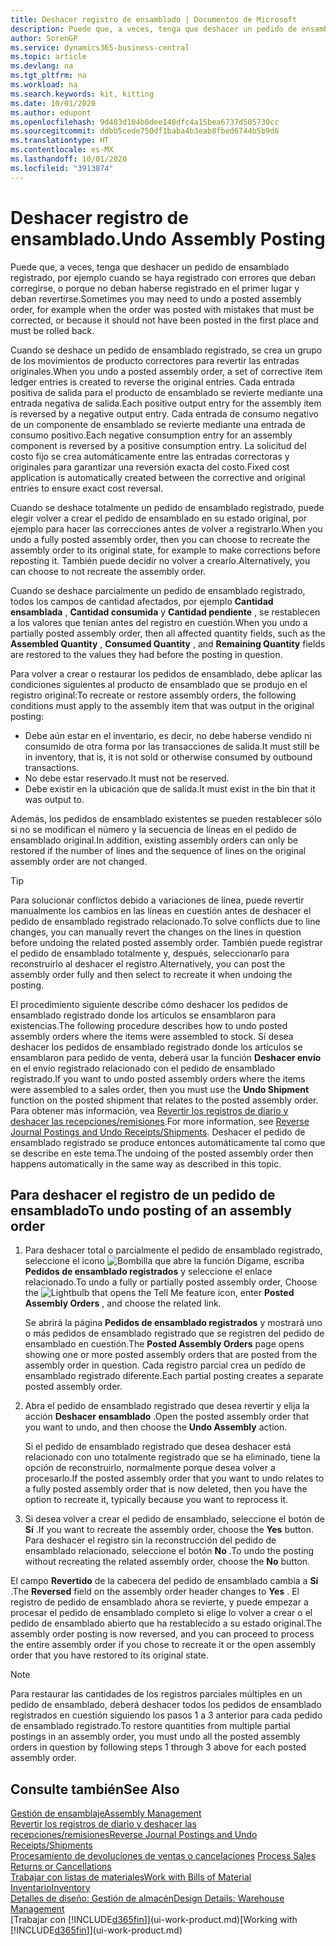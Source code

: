 ```yaml
---
title: Deshacer registro de ensamblado | Documentos de Microsoft
description: Puede que, a veces, tenga que deshacer un pedido de ensamblado registrado, por ejemplo cuando se haya registrado con errores que deban corregirse, o porque no deban haberse registrado en el primer lugar y deban revertirse.
author: SorenGP
ms.service: dynamics365-business-central
ms.topic: article
ms.devlang: na
ms.tgt_pltfrm: na
ms.workload: na
ms.search.keywords: kit, kitting
ms.date: 10/01/2020
ms.author: edupont
ms.openlocfilehash: 9d483d104b0dee148dfc4a15bea6737d505730cc
ms.sourcegitcommit: ddbb5cede750df1baba4b3eab8fbed6744b5b9d6
ms.translationtype: HT
ms.contentlocale: es-MX
ms.lasthandoff: 10/01/2020
ms.locfileid: "3913874"
---
```

# <a name="undo-assembly-posting"></a><span data-ttu-id="41730-103">Deshacer registro de ensamblado.</span><span class="sxs-lookup"><span data-stu-id="41730-103">Undo Assembly Posting</span></span>
<span data-ttu-id="41730-104">Puede que, a veces, tenga que deshacer un pedido de ensamblado registrado, por ejemplo cuando se haya registrado con errores que deban corregirse, o porque no deban haberse registrado en el primer lugar y deban revertirse.</span><span class="sxs-lookup"><span data-stu-id="41730-104">Sometimes you may need to undo a posted assembly order, for example when the order was posted with mistakes that must be corrected, or because it should not have been posted in the first place and must be rolled back.</span></span>

<span data-ttu-id="41730-105">Cuando se deshace un pedido de ensamblado registrado, se crea un grupo de los movimientos de producto correctores para revertir las entradas originales.</span><span class="sxs-lookup"><span data-stu-id="41730-105">When you undo a posted assembly order, a set of corrective item ledger entries is created to reverse the original entries.</span></span> <span data-ttu-id="41730-106">Cada entrada positiva de salida para el producto de ensamblado se revierte mediante una entrada negativa de salida.</span><span class="sxs-lookup"><span data-stu-id="41730-106">Each positive output entry for the assembly item is reversed by a negative output entry.</span></span> <span data-ttu-id="41730-107">Cada entrada de consumo negativo de un componente de ensamblado se revierte mediante una entrada de consumo positivo.</span><span class="sxs-lookup"><span data-stu-id="41730-107">Each negative consumption entry for an assembly component is reversed by a positive consumption entry.</span></span> <span data-ttu-id="41730-108">La solicitud del costo fijo se crea automáticamente entre las entradas correctoras y originales para garantizar una reversión exacta del costo.</span><span class="sxs-lookup"><span data-stu-id="41730-108">Fixed cost application is automatically created between the corrective and original entries to ensure exact cost reversal.</span></span>  

<span data-ttu-id="41730-109">Cuando se deshace totalmente un pedido de ensamblado registrado, puede elegir volver a crear el pedido de ensamblado en su estado original, por ejemplo para hacer las correcciones antes de volver a registrarlo.</span><span class="sxs-lookup"><span data-stu-id="41730-109">When you undo a fully posted assembly order, then you can choose to recreate the assembly order to its original state, for example to make corrections before reposting it.</span></span> <span data-ttu-id="41730-110">También puede decidir no volver a crearlo.</span><span class="sxs-lookup"><span data-stu-id="41730-110">Alternatively, you can choose to not recreate the assembly order.</span></span>  

<span data-ttu-id="41730-111">Cuando se deshace parcialmente un pedido de ensamblado registrado, todos los campos de cantidad afectados, por ejemplo **Cantidad ensamblada** , **Cantidad consumida** y **Cantidad pendiente** , se restablecen a los valores que tenían antes del registro en cuestión.</span><span class="sxs-lookup"><span data-stu-id="41730-111">When you undo a partially posted assembly order, then all affected quantity fields, such as the **Assembled Quantity** , **Consumed Quantity** , and **Remaining Quantity** fields are restored to the values they had before the posting in question.</span></span>  

<span data-ttu-id="41730-112">Para volver a crear o restaurar los pedidos de ensamblado, debe aplicar las condiciones siguientes al producto de ensamblado que se produjo en el registro original:</span><span class="sxs-lookup"><span data-stu-id="41730-112">To recreate or restore assembly orders, the following conditions must apply to the assembly item that was output in the original posting:</span></span>  

-   <span data-ttu-id="41730-113">Debe aún estar en el inventario, es decir, no debe haberse vendido ni consumido de otra forma por las transacciones de salida.</span><span class="sxs-lookup"><span data-stu-id="41730-113">It must still be in inventory, that is, it is not sold or otherwise consumed by outbound transactions.</span></span>  
-   <span data-ttu-id="41730-114">No debe estar reservado.</span><span class="sxs-lookup"><span data-stu-id="41730-114">It must not be reserved.</span></span>  
-   <span data-ttu-id="41730-115">Debe existir en la ubicación que de salida.</span><span class="sxs-lookup"><span data-stu-id="41730-115">It must exist in the bin that it was output to.</span></span>  

<span data-ttu-id="41730-116">Además, los pedidos de ensamblado existentes se pueden restablecer sólo si no se modifican el número y la secuencia de líneas en el pedido de ensamblado original.</span><span class="sxs-lookup"><span data-stu-id="41730-116">In addition, existing assembly orders can only be restored if the number of lines and the sequence of lines on the original assembly order are not changed.</span></span>  

> [!TIP]  
>  <span data-ttu-id="41730-117">Para solucionar conflictos debido a variaciones de línea, puede revertir manualmente los cambios en las líneas en cuestión antes de deshacer el pedido de ensamblado registrado relacionado.</span><span class="sxs-lookup"><span data-stu-id="41730-117">To solve conflicts due to line changes, you can manually revert the changes on the lines in question before undoing the related posted assembly order.</span></span> <span data-ttu-id="41730-118">También puede registrar el pedido de ensamblado totalmente y, después, seleccionarlo para reconstruirlo al deshacer el registro.</span><span class="sxs-lookup"><span data-stu-id="41730-118">Alternatively, you can post the assembly order fully and then select to recreate it when undoing the posting.</span></span>  

<span data-ttu-id="41730-119">El procedimiento siguiente describe cómo deshacer los pedidos de ensamblado registrado donde los artículos se ensamblaron para existencias.</span><span class="sxs-lookup"><span data-stu-id="41730-119">The following procedure describes how to undo posted assembly orders where the items were assembled to stock.</span></span> <span data-ttu-id="41730-120">Si desea deshacer los pedidos de ensamblado registrado donde los artículos se ensamblaron para pedido de venta, deberá usar la función **Deshacer envío** en el envío registrado relacionado con el pedido de ensamblado registrado.</span><span class="sxs-lookup"><span data-stu-id="41730-120">If you want to undo posted assembly orders where the items were assembled to a sales order, then you must use the **Undo Shipment** function on the posted shipment that relates to the posted assembly order.</span></span> <span data-ttu-id="41730-121">Para obtener más información, vea [Revertir los registros de diario y deshacer las recepciones/remisiones](finance-how-reverse-journal-posting.md).</span><span class="sxs-lookup"><span data-stu-id="41730-121">For more information, see [Reverse Journal Postings and Undo Receipts/Shipments](finance-how-reverse-journal-posting.md).</span></span> <span data-ttu-id="41730-122">Deshacer el pedido de ensamblado registrado se produce entonces automáticamente tal como que se describe en este tema.</span><span class="sxs-lookup"><span data-stu-id="41730-122">The undoing of the posted assembly order then happens automatically in the same way as described in this topic.</span></span>  

## <a name="to-undo-posting-of-an-assembly-order"></a><span data-ttu-id="41730-123">Para deshacer el registro de un pedido de ensamblado</span><span class="sxs-lookup"><span data-stu-id="41730-123">To undo posting of an assembly order</span></span>  
1.  <span data-ttu-id="41730-124">Para deshacer total o parcialmente el pedido de ensamblado registrado, seleccione el icono ![Bombilla que abre la función Dígame](media/ui-search/search_small.png "Dígame qué desea hacer"), escriba **Pedidos de ensamblado registrados** y seleccione el enlace relacionado.</span><span class="sxs-lookup"><span data-stu-id="41730-124">To undo a fully or partially posted assembly order, Choose the ![Lightbulb that opens the Tell Me feature](media/ui-search/search_small.png "Tell me what you want to do") icon, enter **Posted Assembly Orders** , and choose the related link.</span></span>  

    <span data-ttu-id="41730-125">Se abrirá la página **Pedidos de ensamblado registrados** y mostrará uno o más pedidos de ensamblado registrado que se registren del pedido de ensamblado en cuestión.</span><span class="sxs-lookup"><span data-stu-id="41730-125">The **Posted Assembly Orders** page opens showing one or more posted assembly orders that are posted from the assembly order in question.</span></span> <span data-ttu-id="41730-126">Cada registro parcial crea un pedido de ensamblado registrado diferente.</span><span class="sxs-lookup"><span data-stu-id="41730-126">Each partial posting creates a separate posted assembly order.</span></span>  
2.  <span data-ttu-id="41730-127">Abra el pedido de ensamblado registrado que desea revertir y elija la acción **Deshacer ensamblado** .</span><span class="sxs-lookup"><span data-stu-id="41730-127">Open the posted assembly order that you want to undo, and then choose the **Undo Assembly** action.</span></span>  

    <span data-ttu-id="41730-128">Si el pedido de ensamblado registrado que desea deshacer está relacionado con uno totalmente registrado que se ha eliminado, tiene la opción de reconstruirlo, normalmente porque desea volver a procesarlo.</span><span class="sxs-lookup"><span data-stu-id="41730-128">If the posted assembly order that you want to undo relates to a fully posted assembly order that is now deleted, then you have the option to recreate it, typically because you want to reprocess it.</span></span>  
3.  <span data-ttu-id="41730-129">Si desea volver a crear el pedido de ensamblado, seleccione el botón de **Sí** .</span><span class="sxs-lookup"><span data-stu-id="41730-129">If you want to recreate the assembly order, choose the **Yes** button.</span></span> <span data-ttu-id="41730-130">Para deshacer el registro sin la reconstrucción del pedido de ensamblado relacionado, seleccione el botón **No** .</span><span class="sxs-lookup"><span data-stu-id="41730-130">To undo the posting without recreating the related assembly order, choose the **No** button.</span></span>  

<span data-ttu-id="41730-131">El campo **Revertido** de la cabecera del pedido de ensamblado cambia a **Sí** .</span><span class="sxs-lookup"><span data-stu-id="41730-131">The **Reversed** field on the assembly order header changes to **Yes** .</span></span> <span data-ttu-id="41730-132">El registro de pedido de ensamblado ahora se revierte, y puede empezar a procesar el pedido de ensamblado completo si elige lo volver a crear o el pedido de ensamblado abierto que ha restablecido a su estado original.</span><span class="sxs-lookup"><span data-stu-id="41730-132">The assembly order posting is now reversed, and you can proceed to process the entire assembly order if you chose to recreate it or the open assembly order that you have restored to its original state.</span></span>  

> [!NOTE]  
>  <span data-ttu-id="41730-133">Para restaurar las cantidades de los registros parciales múltiples en un pedido de ensamblado, deberá deshacer todos los pedidos de ensamblado registrados en cuestión siguiendo los pasos 1 a 3 anterior para cada pedido de ensamblado registrado.</span><span class="sxs-lookup"><span data-stu-id="41730-133">To restore quantities from multiple partial postings in an assembly order, you must undo all the posted assembly orders in question by following steps 1 through 3 above for each posted assembly order.</span></span>  

## <a name="see-also"></a><span data-ttu-id="41730-134">Consulte también</span><span class="sxs-lookup"><span data-stu-id="41730-134">See Also</span></span>  
[<span data-ttu-id="41730-135">Gestión de ensamblaje</span><span class="sxs-lookup"><span data-stu-id="41730-135">Assembly Management</span></span>](assembly-assemble-items.md)  
[<span data-ttu-id="41730-136">Revertir los registros de diario y deshacer las recepciones/remisiones</span><span class="sxs-lookup"><span data-stu-id="41730-136">Reverse Journal Postings and Undo Receipts/Shipments</span></span>](finance-how-reverse-journal-posting.md)  
<span data-ttu-id="41730-137">[Procesamiento de devoluciones de ventas o cancelaciones](sales-how-process-sales-returns-cancellations.md)  </span><span class="sxs-lookup"><span data-stu-id="41730-137">[Process Sales Returns or Cancellations](sales-how-process-sales-returns-cancellations.md)  </span></span>  
[<span data-ttu-id="41730-138">Trabajar con listas de materiales</span><span class="sxs-lookup"><span data-stu-id="41730-138">Work with Bills of Material</span></span>](inventory-how-work-BOMs.md)  
[<span data-ttu-id="41730-139">Inventario</span><span class="sxs-lookup"><span data-stu-id="41730-139">Inventory</span></span>](inventory-manage-inventory.md)  
[<span data-ttu-id="41730-140">Detalles de diseño: Gestión de almacén</span><span class="sxs-lookup"><span data-stu-id="41730-140">Design Details: Warehouse Management</span></span>](design-details-warehouse-management.md)  
<span data-ttu-id="41730-141">[Trabajar con [!INCLUDE[d365fin](includes/d365fin_md.md)]](ui-work-product.md)</span><span class="sxs-lookup"><span data-stu-id="41730-141">[Working with [!INCLUDE[d365fin](includes/d365fin_md.md)]](ui-work-product.md)</span></span>
